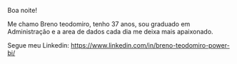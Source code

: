 
Boa noite!

Me chamo Breno teodomiro, tenho 37 anos, sou graduado em Administração e a area de dados cada dia me deixa mais apaixonado.

Segue meu Linkedin: https://www.linkedin.com/in/breno-teodomiro-power-bi/
